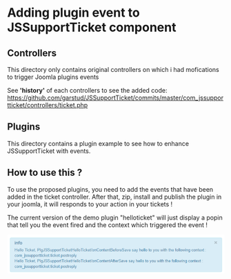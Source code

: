 Adding plugin event to JSSupportTicket component
=====================

## Controllers

This directory only contains original controllers on which i had mofications to trigger Joomla plugins events

See **'history'** of each controllers to see the added code:
https://github.com/garstud/JSSupportTicket/commits/master/com_jssupportticket/controllers/ticket.php

## Plugins

This directory contains a plugin example to see how to enhance JSSupportTicket with events.


## How to use this ?

To use the proposed plugins, you need to add the events that have been added in the ticket controller.
After that, zip, install and publish the plugin in your joomla, it will responds to your action in your tickets !

The current version of the demo plugin "helloticket" will just display a popin that tell you the event fired and the context which triggered the event !

![rendering of the plugin](/docs/captures/display1.png "rendering of the plugin")
